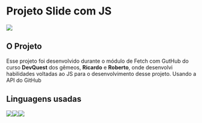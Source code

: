 <h1>Projeto Slide com JS</h1> 
<img src="src/api gitghub.gif">

<h2>O Projeto</h2>
<p>Esse projeto foi desenvolvido durante o módulo de Fetch com GutHub do curso <strong>DevQuest</strong> dos gêmeos, <strong>Ricardo</strong> e <strong>Roberto</strong>, onde desenvolvi habilidades voltadas ao JS para o desenvolvimento desse projeto. Usando a API do GitHub </p>

<h2>Linguagens usadas</h2>
<img src="https://img.shields.io/badge/JavaScript-F7DF1E?style=for-the-badge&logo=javascript&logoColor=black"><img src="https://img.shields.io/badge/HTML5-E34F26?style=for-the-badge&logo=html5&logoColor=white"><img src="https://img.shields.io/badge/CSS-239120?&style=for-the-badge&logo=css3&logoColor=white
">

